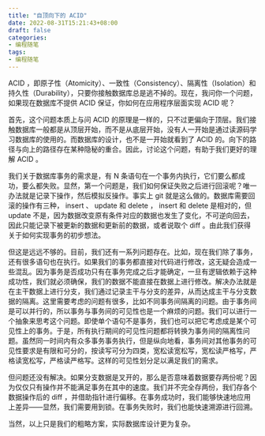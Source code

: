 ```yaml
---
title: "自顶向下的 ACID"
date: 2022-08-31T15:21:43+08:00
draft: false
categories:
- 编程随笔
tags:
- 编程随笔
---
```


ACID ，即原子性（Atomicity）、一致性（Consistency）、隔离性（Isolation）和持久性（Durability），只要你接触数据库总是逃不掉的。现在，我问你一个问题，如果现在数据库不提供 ACID 保证，你如何在应用程序层面实现 ACID 呢？

首先，这个问题本质上与问 ACID 的原理是一样的，只不过更偏向于顶层。我们接触数据库一般都是从顶层开始，而不是从底层开始，没有人一开始是通过读源码学习数据库的使用的。而数据库的设计，也不是一开始就看到了 ACID 的。向下的路径与向上的路径存在某种隐秘的重合。因此，讨论这个问题，有助于我们更好的理解 ACID 。

我们关于数据库事务的需求是，有 N 条语句在一个事务内执行，它们要么都成功，要么都失败。显然，第一个问题是，我们如何保证失败之后进行回滚呢？唯一办法就是记录下操作，然后模拟反操作。事实上 git 就是这么做的。数据库需要回滚的操作有三种， insert 、 update 和 delete ， insert 和 delete 是相对的，但 update 不是，因为数据改变原有条件对应的数据也发生了变化，不可逆向回去，因此只能记录下被更新的数据和更新前的数据，或者说取个 diff 。由此我们获得关于如何实现事务的初步想法。

但这是远远不够的。目前，我们还有一系列问题存在。比如，现在我们除了事务，还有很多语句也在执行。如果我们的事务都直接对代码进行修改，这无疑会造成一些混乱。因为事务是否成功只有在事务完成之后才能确定，一旦有逻辑依赖于这种成功性，我们就必须确保，我们的数据不能直接在数据上进行修改。解决办法就是在主干数据上进行分支，我们通过记录主干与分支的差异，从而达成主干与分支数据的隔离。这里需要考虑的问题有很多，比如不同事务间隔离的问题。由于事务间是可以并行的，所以事务与事务间的可见性也是一个麻烦的问题。我们可以进行一个抽象来思考这个问题。即使单个语句不是事务，我们也可以把它考虑成是某个可见性上的事务。于是，所有执行期间的可见性问题都将转换为事务间的隔离性问题。虽然同一时间内有众多事务事务执行，但是纵向地看，事务间对其他事务的可见性要求是有限和可分的，按读写可分为四类，宽松读宽松写，宽松读严格写，严格读宽松写，严格读严格写。这样的可见性划分足以满足我们的需求。

但问题还没有解决。如果分支数据是叉开的，那么是否意味着数据要存两份呢？因为仅仅只有操作并不能满足事务在其中的速度。我们并不完全存两份，我们存各个数据操作后的 diff ，并借助指针进行偏移。在事务成功时，我们能够快速地应用上差异——显然，我们需要用到锁。在事务失败时，我们也能快速溯源进行回溯。

当然，以上只是我们的粗略方案，实际数据库设计更为复杂。
